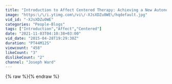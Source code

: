 ```yaml
---
title: "Introduction to Affect Centered Therapy: Achieving a New Autonomy Part 1"
image: "https:\/\/i.ytimg.com\/vi\/-XJsXDZu0WE\/hqdefault.jpg"
vid_id: "-XJsXDZu0WE"
categories: "People-Blogs"
tags: ["Introduction","Affect","Centered"]
date: "2021-11-03T04:10:38+03:00"
vid_date: "2015-04-28T19:29:30Z"
duration: "PT44M12S"
viewcount: "458"
likeCount: "3"
dislikeCount: "2"
channel: "Joseph Ward"
---
```

{% raw %}{% endraw %}
